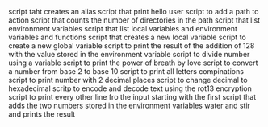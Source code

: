 script taht creates an alias
script that print hello user
script to add a path to action
script that counts the number of directories in the path
script that list environment variables
script that list local variables and environment variables and functions
script that creates a new local variable
script to create a new global variable
script to print the result of the addition of 128 with the value stored in the environment variable
script to divide number using a variable
script to print the power of breath by love
script to convert a number from base 2 to base 10
script to print all letters compinations
script to print number with 2 decimal places
script to change decimal to hexadecimal
scritp to encode and decode text using the rot13 encryption
script to print every other line fro the input starting with the first
script that adds the two numbers stored in the environment variables water and stir and prints the result

